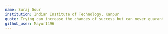 ```yaml
---
name: Suraj Gour
institution: Indian Institute of Technology, Kanpur
quote: Trying can increase the chances of success but can never guarantee it. So, keep trying.
github_user: Mayur1496
---
```

